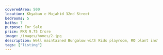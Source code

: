 ```yaml
---
coveredArea: 500
location: Khyaban e Mujahid 32nd Street
bedrooms: 5
baths: 7
purpose: For Sale
price: PKR 9.75 Crore
image: /images/homes/2.jpg
description: Well maintained Bungalow with Kids playroom, RO plant installed, 2 separate electric meters.
tags: ["listing"]
---
```


